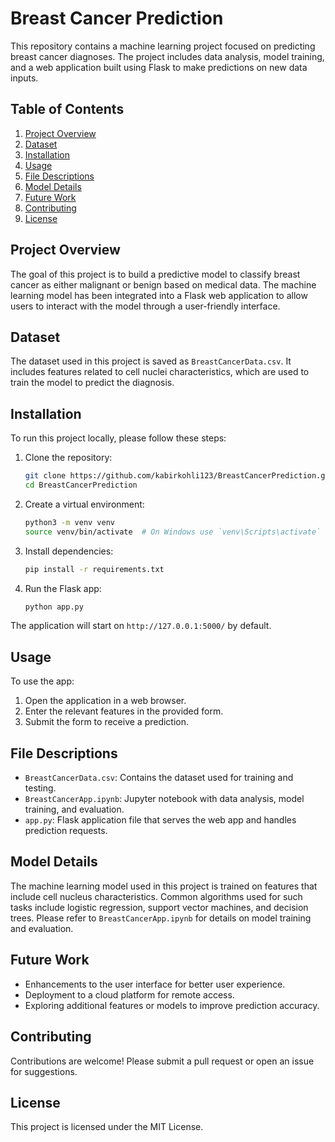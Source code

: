 # Breast Cancer Prediction

This repository contains a machine learning project focused on predicting breast cancer diagnoses. The project includes data analysis, model training, and a web application built using Flask to make predictions on new data inputs.

## Table of Contents
1. [Project Overview](#project-overview)
2. [Dataset](#dataset)
3. [Installation](#installation)
4. [Usage](#usage)
5. [File Descriptions](#file-descriptions)
6. [Model Details](#model-details)
7. [Future Work](#future-work)
8. [Contributing](#contributing)
9. [License](#license)

## Project Overview
The goal of this project is to build a predictive model to classify breast cancer as either malignant or benign based on medical data. The machine learning model has been integrated into a Flask web application to allow users to interact with the model through a user-friendly interface.

## Dataset
The dataset used in this project is saved as `BreastCancerData.csv`. It includes features related to cell nuclei characteristics, which are used to train the model to predict the diagnosis.

## Installation
To run this project locally, please follow these steps:

1. Clone the repository:
   ```bash
   git clone https://github.com/kabirkohli123/BreastCancerPrediction.git
   cd BreastCancerPrediction
   ```

2. Create a virtual environment:
   ```bash
   python3 -m venv venv
   source venv/bin/activate  # On Windows use `venv\Scripts\activate`
   ```

3. Install dependencies:
   ```bash
   pip install -r requirements.txt
   ```

4. Run the Flask app:
   ```bash
   python app.py
   ```

The application will start on `http://127.0.0.1:5000/` by default.

## Usage
To use the app:
1. Open the application in a web browser.
2. Enter the relevant features in the provided form.
3. Submit the form to receive a prediction.

## File Descriptions
- `BreastCancerData.csv`: Contains the dataset used for training and testing.
- `BreastCancerApp.ipynb`: Jupyter notebook with data analysis, model training, and evaluation.
- `app.py`: Flask application file that serves the web app and handles prediction requests.

## Model Details
The machine learning model used in this project is trained on features that include cell nucleus characteristics. Common algorithms used for such tasks include logistic regression, support vector machines, and decision trees. Please refer to `BreastCancerApp.ipynb` for details on model training and evaluation.

## Future Work
- Enhancements to the user interface for better user experience.
- Deployment to a cloud platform for remote access.
- Exploring additional features or models to improve prediction accuracy.

## Contributing
Contributions are welcome! Please submit a pull request or open an issue for suggestions.

## License
This project is licensed under the MIT License.
